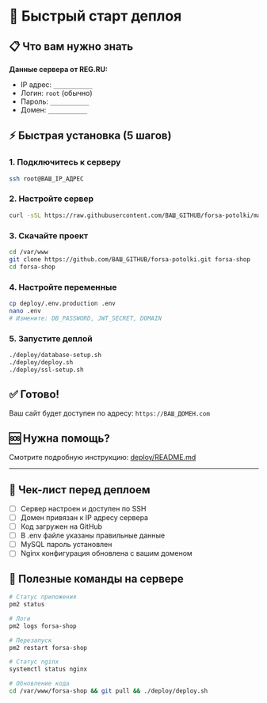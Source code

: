 # 🚀 Быстрый старт деплоя

## 📋 Что вам нужно знать

**Данные сервера от REG.RU:**

- IP адрес: `___________`
- Логин: `root` (обычно)
- Пароль: `___________`
- Домен: `___________`

## ⚡ Быстрая установка (5 шагов)

### 1. Подключитесь к серверу

```bash
ssh root@ВАШ_IP_АДРЕС
```

### 2. Настройте сервер

```bash
curl -sSL https://raw.githubusercontent.com/ВАШ_GITHUB/forsa-potolki/main/deploy/setup-server.sh | bash
```

### 3. Скачайте проект

```bash
cd /var/www
git clone https://github.com/ВАШ_GITHUB/forsa-potolki.git forsa-shop
cd forsa-shop
```

### 4. Настройте переменные

```bash
cp deploy/.env.production .env
nano .env
# Измените: DB_PASSWORD, JWT_SECRET, DOMAIN
```

### 5. Запустите деплой

```bash
./deploy/database-setup.sh
./deploy/deploy.sh
./deploy/ssl-setup.sh
```

## ✅ Готово!

Ваш сайт будет доступен по адресу: `https://ВАШ_ДОМЕН.com`

## 🆘 Нужна помощь?

Смотрите подробную инструкцию: [deploy/README.md](deploy/README.md)

---

## 📝 Чек-лист перед деплоем

- [ ] Сервер настроен и доступен по SSH
- [ ] Домен привязан к IP адресу сервера
- [ ] Код загружен на GitHub
- [ ] В .env файле указаны правильные данные
- [ ] MySQL пароль установлен
- [ ] Nginx конфигурация обновлена с вашим доменом

## 🔧 Полезные команды на сервере

```bash
# Статус приложения
pm2 status

# Логи
pm2 logs forsa-shop

# Перезапуск
pm2 restart forsa-shop

# Статус nginx
systemctl status nginx

# Обновление кода
cd /var/www/forsa-shop && git pull && ./deploy/deploy.sh
```
